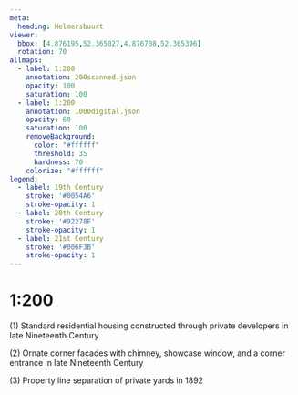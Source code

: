 ```yaml
---
meta:
  heading: Helmersbuurt
viewer:
  bbox: [4.876195,52.365027,4.876708,52.365396]
  rotation: 70
allmaps:
  - label: 1:200
    annotation: 200scanned.json
    opacity: 100
    saturation: 100
  - label: 1:200
    annotation: 1000digital.json
    opacity: 60
    saturation: 100
    removeBackground:
      color: "#ffffff"
      threshold: 35
      hardness: 70
    colorize: "#ffffff"
legend:
  - label: 19th Century
    stroke: '#0054A6'
    stroke-opacity: 1
  - label: 20th Century
    stroke: '#92278F'
    stroke-opacity: 1
  - label: 21st Century
    stroke: '#006F3B'
    stroke-opacity: 1
---
```

# 1:200

(1) Standard residential housing constructed through private developers in late Nineteenth Century

(2) Ornate corner facades with chimney, showcase window, and a corner entrance in late Nineteenth Century
    
(3) Property line separation of private yards in 1892